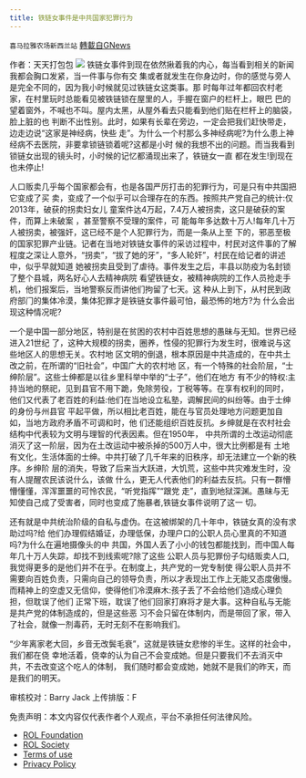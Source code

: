 ```yaml
---
title: 铁链女事件是中共国家犯罪行为
---
```

`喜马拉雅农场新西兰站` [轉載自GNews](https://gnews.org/zh-hans/2162190/)

作者：天天打包包
![](https://assets.gnews.org/wp-content/uploads/2022/03/pasted-image-0-8.png)
铁链女事件到现在依然揪着我的内心，每当看到相关的新闻我都会胸口发紧，当一件事与你有交 集或者就发生在你身边时，你的感觉与旁人是完全不同的，因为我小时候就⻅过铁链女这类事。那 时每年过年都回农村老家，在村里玩时总能看⻅被铁链锁在屋里的人，手握在窗户的栏杆上，眼巴 巴的望着窗外，不喊也不叫。屋内太黑，从屋外看去只能看到他们贴在栏杆上的脑袋，脸上脏的也 判断不出性别。此时，如果有⻓辈在旁边，一定会把我们赶快带走，边走边说“这家是神经病，快些 走”。为什么一个村那么多神经病呢?为什么患上神经病不去医院，非要拿锁链锁着呢?这都是小时 候的我想不出的问题。而当我看到锁链女出现的镜头时，小时候的记忆都涌现出来了，铁链女一直 都在发生!到现在也未停止!

人口贩卖几乎每个国家都会有，也是各国严厉打击的犯罪行为，可是只有中共国把它变成了买 卖，变成了一个似乎可以合理存在的东⻄。按照共产党自己的统计:仅2013年，破获的拐卖妇女儿 童案件达4万起，7.4万人被拐卖，这只是破获的案件，而算上未破案 ，甚至警察不受理的案件，可 能每年多达数十万人!每年几十万人被拐卖，被强奸，这已经不是个人犯罪行为，而是一条从上至 下的，邪恶至极的国家犯罪产业链。记者在当地对铁链女事件的采访过程中，村⺠对这件事的了解 程度之深让人意外，“拐卖”，“拔了她的牙”，“多人轮奸”，村⺠在给记者的讲述中，似乎早就知道 她被拐卖且受到了虐待。事件发生之后，丰县以防疫为名封锁了整个县城，两名好心人去精神病院 看望铁链女，被精神病院的工作人员抢走手机，他们报案后，当地警察反而讲他们拘留了七天。这 种从上到下，从村⺠到政府部⻔的集体冷漠，集体犯罪才是铁链女事件最可怕，最恐怖的地方?为 什么会出现这种情况呢?

一个是中国一部分地区，特别是在贫困的农村中百姓思想的愚昧与无知。世界已经进入21世纪 了，这种大规模的拐卖，圈养，性侵的犯罪行为发生时，很难说与这些地区人的思想无关。农村地 区文明的倒退，根本原因是中共造成的，在中共土改之前，在所谓的“旧社会”，中国广大的农村地 区，有一个特殊的社会阶层，“士绅阶层”。这些士绅都是以往乡里科举中举的“士子”，他们在地方 有不少的特权:主持当地的祭祀，⻅到县官不用下跪，免除劳役，丁税等等。在享有权利的同时， 他们又代表了老百姓的利益:他们在当地设立私塾，调解⺠间的纠纷等。由于士绅的身份与州县官 平起平做，所以相比老百姓，能在与官员处理地方问题更加自如，当地方政府矛盾不可调和时，他 们还能组织百姓反抗。乡绅就是在农村社会结构中代表较为文明与理智的代表因素。但在1950年， 中共所谓的土改运动彻底消灭了这一阶层，因为在土改运动中被杀掉的500万人中，很大比例都是有 土地有文化，生活体面的士绅。中共打破了几千年来的旧秩序，却无法建立一个新的秩序。乡绅阶 层的消失，导致了后来当大跃进，大饥荒，这些中共灾难发生时，没有人提醒农⺠该说什么，该做 什么，更无人代表他们的利益去反抗。只有一群懵懵懂懂，浑浑噩噩的可怜农⺠，“听党指挥”“跟党 走”，直到地狱深渊。愚昧与无知使自己成了受害者，同时也变成了施暴者,铁链女事件说明了这一 切。

还有就是中共统治阶级的自私与虚伪。在这被绑架的几十年中，铁链女真的没有求助过吗?给 他们办理假结婚证，办理低保，办理户口的公职人员心里真的不知道吗?为什么在遍地摄像头的中 共国，外国人丢了小小的钱包都能找到，而中国人每年几十万人失踪，却找不到线索呢?除了这些 公职人员与犯罪份子勾结贩卖人口,我觉得更多的是他们并不在乎。在制度上，共产党的一党专制使 得公职人员并不需要向百姓负责，只需向自己的领导负责，所以才表现出工作上无能又态度傲慢。 而精神上的空虚又无信仰，使得他们冷漠麻木:孩子丢了不会给他们造成心理负担，但耽误了他们 正常下班，耽误了他们回家打麻将才是大事。这种自私与无能是共产党的体制造成的，但是这些恶 习不会只留在体制内，而是带回了家，带入了社会，就像一剂毒药，无时无刻不在影响我们。

“少年离家老大回，乡音无改鬓毛衰”，这就是铁链女悲惨的半生。这样的社会中，我们都在侥 幸地活着，侥幸的认为自己不会变成她。但是只要我们不去消灭中共，不去改变这个吃人的体制， 我们随时都会变成她，她就不是我们的昨天，而是我们的明天。



审核校对：Barry Jack
上传排版：F

 

免责声明：本文内容仅代表作者个人观点，平台不承担任何法律风险。

- [ROL Foundation](https://rolfoundation.org/)
- [ROL Society](https://rolsociety.org/)
- [Terms of use](https://gnews.org/terms-of-use-3/)
- [Privacy Policy](https://gnews.org/privacy-policy/)
